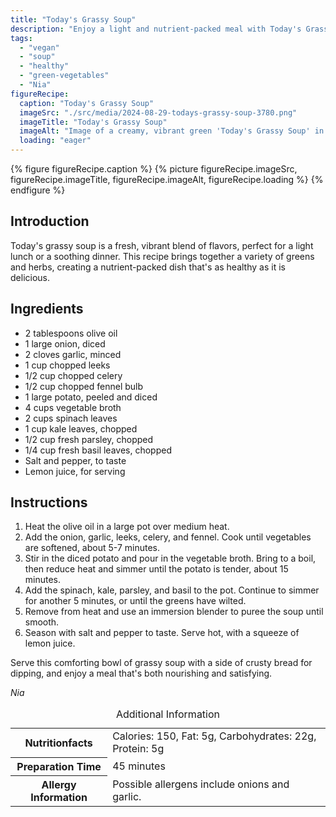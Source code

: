 ```yaml
---
title: "Today's Grassy Soup"
description: "Enjoy a light and nutrient-packed meal with Today's Grassy Soup, featuring a blend of greens and fresh herbs."
tags:
  - "vegan"
  - "soup"
  - "healthy"
  - "green-vegetables"
  - "Nia"
figureRecipe: 
  caption: "Today's Grassy Soup"
  imageSrc: "./src/media/2024-08-29-todays-grassy-soup-3780.png"
  imageTitle: "Today's Grassy Soup"
  imageAlt: "Image of a creamy, vibrant green 'Today's Grassy Soup' in a simple bowl, with a spoon and a small vase of parsley and basil, on a minimalistic table under natural light."
  loading: "eager"
---
```


{% figure figureRecipe.caption %}
{% picture figureRecipe.imageSrc, figureRecipe.imageTitle, figureRecipe.imageAlt, figureRecipe.loading %}
{% endfigure %}

## Introduction

Today's grassy soup is a fresh, vibrant blend of flavors, perfect for a light lunch or a soothing dinner. This recipe brings together a variety of greens and herbs, creating a nutrient-packed dish that's as healthy as it is delicious.

## Ingredients

- 2 tablespoons olive oil
- 1 large onion, diced
- 2 cloves garlic, minced
- 1 cup chopped leeks
- 1/2 cup chopped celery
- 1/2 cup chopped fennel bulb
- 1 large potato, peeled and diced
- 4 cups vegetable broth
- 2 cups spinach leaves
- 1 cup kale leaves, chopped
- 1/2 cup fresh parsley, chopped
- 1/4 cup fresh basil leaves, chopped
- Salt and pepper, to taste
- Lemon juice, for serving

## Instructions

1. Heat the olive oil in a large pot over medium heat.
2. Add the onion, garlic, leeks, celery, and fennel. Cook until vegetables are softened, about 5-7 minutes.
3. Stir in the diced potato and pour in the vegetable broth. Bring to a boil, then reduce heat and simmer until the potato is tender, about 15 minutes.
4. Add the spinach, kale, parsley, and basil to the pot. Continue to simmer for another 5 minutes, or until the greens have wilted.
5. Remove from heat and use an immersion blender to puree the soup until smooth.
6. Season with salt and pepper to taste. Serve hot, with a squeeze of lemon juice.

Serve this comforting bowl of grassy soup with a side of crusty bread for dipping, and enjoy a meal that's both nourishing and satisfying.

*Nia*

<table><caption class='sr-only'>Additional Information</caption><tr><th>Nutritionfacts</th><td>Calories: 150, Fat: 5g, Carbohydrates: 22g, Protein: 5g&nbsp;</td></tr><tr><th>Preparation Time</th><td>45 minutes&nbsp;</td></tr><tr><th>Allergy Information</th><td>Possible allergens include onions and garlic.&nbsp;</td></tr></table>

